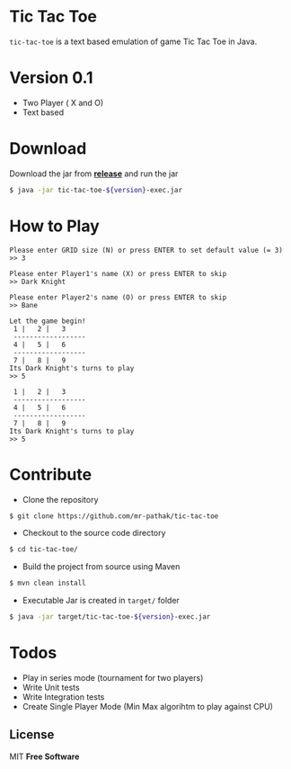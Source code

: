 # Tic Tac Toe

`tic-tac-toe` is a text based emulation of game Tic Tac Toe in Java.

# Version 0.1

  - Two Player ( X and O)
  - Text based

# Download
Download the jar from **[release]** and run the jar
```sh
$ java -jar tic-tac-toe-${version}-exec.jar
```

# How to Play

```
Please enter GRID size (N) or press ENTER to set default value (= 3)
>> 3

Please enter Player1's name (X) or press ENTER to skip
>> Dark Knight

Please enter Player2's name (O) or press ENTER to skip
>> Bane

Let the game begin!
 1 |   2 |   3
 ------------------
 4 |   5 |   6
 ------------------
 7 |   8 |   9
Its Dark Knight's turns to play
>> 5

 1 |   2 |   3
 ------------------
 4 |   5 |   6
 ------------------
 7 |   8 |   9
Its Dark Knight's turns to play
>> 5
```

# Contribute
  - Clone the repository
```sh
$ git clone https://github.com/mr-pathak/tic-tac-toe
```
  - Checkout to the source code directory
```sh
$ cd tic-tac-toe/
```
  - Build the project from source using Maven
```sh
$ mvn clean install
```
  - Executable Jar is created in `target/` folder
```sh
$ java -jar target/tic-tac-toe-${version}-exec.jar
```

# Todos

 - Play in series mode (tournament for two players)
 - Write Unit tests
 - Write Integration tests
 - Create Single Player Mode (Min Max algorihtm to play against CPU)

License
----

MIT
**Free Software**

   [git-repo-url]: <https://github.com/mr-pathak/tic-tac-toe>
   [release]: <https://github.com/mr-pathak/tic-tac-toe/bin/tictactoe-0.1.0-exec.jar>
   [mitesh]: <http://miteshpathak.com>
   
